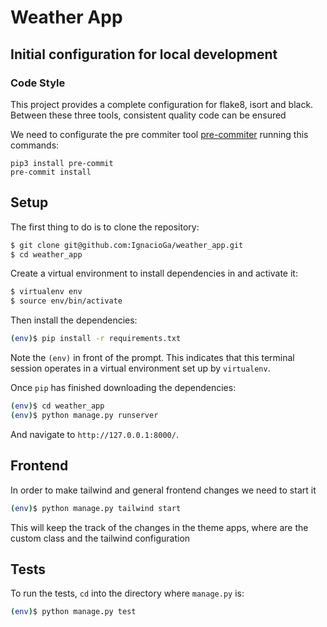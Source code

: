 # Weather App

## Initial configuration for local development

### Code Style

This project provides a complete configuration for flake8, isort and black. Between these three tools, consistent quality code can be ensured

We need to configurate the pre commiter tool [pre-commiter](https://pre-commit.com/) running this commands:

```
pip3 install pre-commit
pre-commit install
```

## Setup

The first thing to do is to clone the repository:

```sh
$ git clone git@github.com:IgnacioGa/weather_app.git
$ cd weather_app
```

Create a virtual environment to install dependencies in and activate it:

```sh
$ virtualenv env
$ source env/bin/activate
```

Then install the dependencies:

```sh
(env)$ pip install -r requirements.txt
```
Note the `(env)` in front of the prompt. This indicates that this terminal
session operates in a virtual environment set up by `virtualenv`.

Once `pip` has finished downloading the dependencies:
```sh
(env)$ cd weather_app
(env)$ python manage.py runserver
```
And navigate to `http://127.0.0.1:8000/`.

## Frontend

In order to make tailwind and general frontend changes we need to start it

```sh
(env)$ python manage.py tailwind start
```

This will keep the track of the changes in the theme apps, where are the custom class and the tailwind configuration

## Tests

To run the tests, `cd` into the directory where `manage.py` is:
```sh
(env)$ python manage.py test
```
